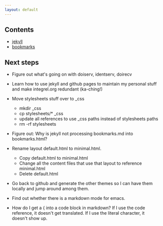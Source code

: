 ```yaml
---
layout: default
---
```


## Contents ##

 * [jekyll](jekyll.html)
 * [bookmarks](bookmarks.html)

## Next steps ##

 * Figure out what's going on with doiserv, identserv, doirecv

 * Learn how to use jekyll and github pages to maintain my personal
   stuff and make integrel.org redundant (ka-ching!)

 * Move stylesheets stuff over to _css
   * mkdir _css
   * cp stylesheets/* _css
   * update all references to use _css paths instead of stylesheets paths
   * rm -rf stylesheets

 * Figure out: Why is jekyll not processing bookmarks.md into bookmarks.html?

 * Rename layout default.html to minimal.html.
   * Copy default.html to minimal.html
   * Change all the content files that use that layout to reference minimal.html
   * Delete default.html

 * Go back to github and generate the other themes so I can have them
   locally and jump around among them.

 * Find out whether there is a markdown mode for emacs.

 * How do I get a &#123; into a code block in markdown? If I use the
   code reference, it doesn't get translated. If I use the literal
   character, it doesn't show up.
